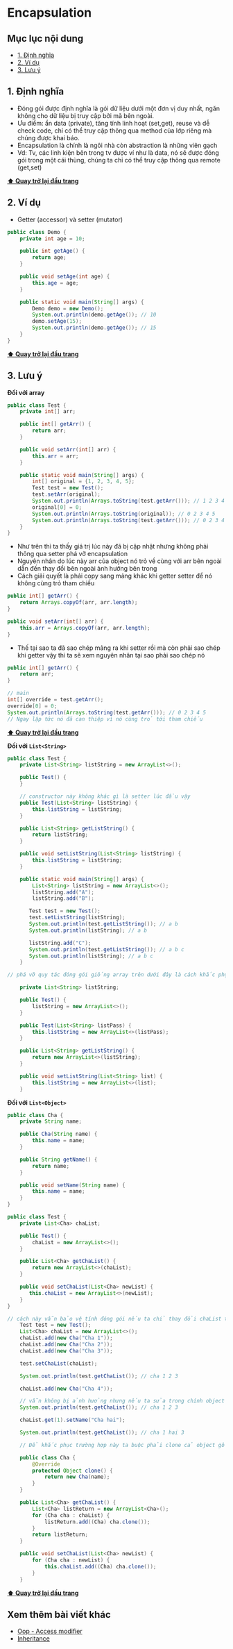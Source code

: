 # Encapsulation

## Mục lục nội dung

- [1. Định nghĩa](#1-định-nghĩa)
- [2. Ví dụ](#2-ví-dụ)
- [3. Lưu ý](#3-lưu-ý)

## 1. Định nghĩa

- Đóng gói được định nghĩa là gói dữ liệu dưới một đơn vị duy nhất, ngăn không cho dữ liệu bị truy cập bởi mã bên ngoài.
- Ưu điểm: ẩn data (private), tăng tính linh hoạt (set,get), reuse và dễ check code, chỉ có thể truy cập thông qua method của lớp riêng mà chúng được khai báo.
- Encapsulation là chính là ngôi nhà còn abstraction là những viên gạch
- Vd: Tv, các linh kiện bên trong tv được ví như là data, nó sẽ được đóng gói trong một cái thùng, chúng ta chỉ có thể truy cập thông qua remote (get,set)

**[⬆ Quay trở lại đầu trang](#mục-lục-nội-dung)**

## 2. Ví dụ

- Getter (accessor) và setter (mutator)

```java
public class Demo {
    private int age = 10;

    public int getAge() {
        return age;
    }

    public void setAge(int age) {
        this.age = age;
    }

    public static void main(String[] args) {
        Demo demo = new Demo();
        System.out.println(demo.getAge()); // 10
        demo.setAge(15);
        System.out.println(demo.getAge()); // 15
    }
}
```

**[⬆ Quay trở lại đầu trang](#mục-lục-nội-dung)**

## 3. Lưu ý

**Đối với array**

```java
public class Test {
    private int[] arr;

    public int[] getArr() {
        return arr;
    }

    public void setArr(int[] arr) {
        this.arr = arr;
    }

    public static void main(String[] args) {
        int[] original = {1, 2, 3, 4, 5};
        Test test = new Test();
        test.setArr(original);
        System.out.println(Arrays.toString(test.getArr())); // 1 2 3 4 5
        original[0] = 0;
        System.out.println(Arrays.toString(original)); // 0 2 3 4 5
        System.out.println(Arrays.toString(test.getArr())); // 0 2 3 4 5
    }
}

```

- Như trên thì ta thấy giá trị lúc này đã bị cập nhật nhưng không phải thông qua setter phá vỡ encapsulation
- Nguyên nhân do lúc này arr của object nó trỏ về cùng với arr bên ngoài dẫn đến thay đổi bên ngoài ảnh hưởng bên trong
- Cách giải quyết là phải copy sang mảng khác khi getter setter để nó không cùng trỏ tham chiếu

```java
public int[] getArr() {
    return Arrays.copyOf(arr, arr.length);
}

public void setArr(int[] arr) {
    this.arr = Arrays.copyOf(arr, arr.length);
}
```

- Thế tại sao ta đã sao chép mảng ra khi setter rồi mà còn phải sao chép khi getter vậy thì ta sẽ xem nguyên nhân tại sao phải sao chép nó

```java
public int[] getArr() {
    return arr;
}

// main
int[] override = test.getArr();
override[0] = 0;
System.out.println(Arrays.toString(test.getArr())); // 0 2 3 4 5
// Ngay lập tức nó đã can thiệp vì nó cùng trỏ tới tham chiếu
```

**[⬆ Quay trở lại đầu trang](#mục-lục-nội-dung)**

**Đối với `List<String>`**

```java
public class Test {
    private List<String> listString = new ArrayList<>();

    public Test() {
    }

    // constructor này không khác gì là setter lúc đầu vậy
    public Test(List<String> listString) {
        this.listString = listString;
    }

    public List<String> getListString() {
        return listString;
    }

    public void setListString(List<String> listString) {
        this.listString = listString;
    }

    public static void main(String[] args) {
        List<String> listString = new ArrayList<>();
        listString.add("A");
        listString.add("B");

       Test test = new Test();
       test.setListString(listString);
       System.out.println(test.getListString()); // a b
       System.out.println(listString); // a b

       listString.add("C");
       System.out.println(test.getListString()); // a b c
       System.out.println(listString); // a b c
    }

// phá vỡ quy tác đóng gói giống array trên dưới đây là cách khắc phục

    private List<String> listString;

    public Test() {
        listString = new ArrayList<>();
    }

    public Test(List<String> listPass) {
        this.listString = new ArrayList<>(listPass);
    }

    public List<String> getListString() {
        return new ArrayList<>(listString);
    }

    public void setListString(List<String> list) {
        this.listString = new ArrayList<>(list);
    }
```

**Đối với `List<Object>`**

```java
public class Cha {
    private String name;

    public Cha(String name) {
        this.name = name;
    }

    public String getName() {
        return name;
    }

    public void setName(String name) {
        this.name = name;
    }
}

public class Test {
    private List<Cha> chaList;

    public Test() {
        chaList = new ArrayList<>();
    }

    public List<Cha> getChaList() {
        return new ArrayList<>(chaList);
    }

    public void setChaList(List<Cha> newList) {
       this.chaList = new ArrayList<>(newList);
    }
}

// cách này vẫn bảo vệ tính đóng gói nếu ta chỉ thay đổi chaList thì vẫn ko thay đổi object
    Test test = new Test();
    List<Cha> chaList = new ArrayList<>();
    chaList.add(new Cha("Cha 1"));
    chaList.add(new Cha("Cha 2"));
    chaList.add(new Cha("Cha 3"));

    test.setChaList(chaList);

    System.out.println(test.getChaList()); // cha 1 2 3

    chaList.add(new Cha("Cha 4"));

    // vẫn không bị ảnh hưởng nhưng nếu ta sửa trong chính object thì nó sẽ bị ngay lập tức
    System.out.println(test.getChaList()); // cha 1 2 3

    chaList.get(1).setName("Cha hai");

    System.out.println(test.getChaList()); // cha 1 hai 3

    // Để khắc phục trường hợp này ta buộc phải clone cả object gốc

    public class Cha {
        @Override
        protected Object clone() {
            return new Cha(name);
        }
    }

    public List<Cha> getChaList() {
        List<Cha> listReturn = new ArrayList<Cha>();
        for (Cha cha : chaList) {
            listReturn.add((Cha) cha.clone());
        }
        return listReturn;
    }

    public void setChaList(List<Cha> newList) {
        for (Cha cha : newList) {
            this.chaList.add((Cha) cha.clone());
        }
    }
```

**[⬆ Quay trở lại đầu trang](#mục-lục-nội-dung)**

## Xem thêm bài viết khác

- [Oop - Access modifier](day017.md)
- [Inheritance](day019.md)

